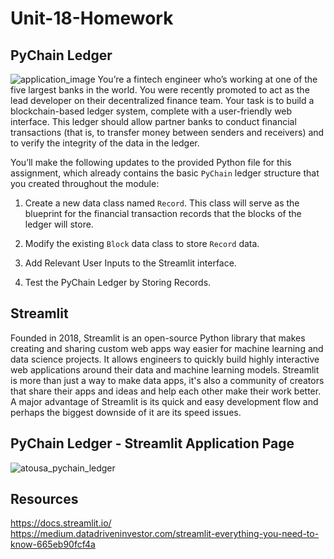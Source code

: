 # Unit-18-Homework
## PyChain Ledger
![application_image](https://user-images.githubusercontent.com/93611442/160739630-fd44f88d-f34d-4ac7-98b2-28ce93d41399.jpg)
You’re a fintech engineer who’s working at one of the five largest banks in the world. You were recently promoted to act as the lead developer on their decentralized finance team. Your task is to build a blockchain-based ledger system, complete with a user-friendly web interface. This ledger should allow partner banks to conduct financial transactions (that is, to transfer money between senders and receivers) and to verify the integrity of the data in the ledger.

You’ll make the following updates to the provided Python file for this assignment, which already contains the basic `PyChain` ledger structure that you created throughout the module:

1. Create a new data class named `Record`. This class will serve as the blueprint for the financial transaction records that the blocks of the ledger will store.

2. Modify the existing `Block` data class to store `Record` data.

3. Add Relevant User Inputs to the Streamlit interface.

4. Test the PyChain Ledger by Storing Records.
## Streamlit
Founded in 2018, Streamlit is an open-source Python library that makes creating and sharing custom web apps way easier for machine learning and data science projects. It allows engineers to quickly build highly interactive web applications around their data and machine learning models. Streamlit is more than just a way to make data apps, it's also a community of creators that share their apps and ideas and help each other make their work better.  
A major advantage of Streamlit is its quick and easy development flow and perhaps the biggest downside of it are its speed issues.  

## PyChain Ledger - Streamlit Application Page
![atousa_pychain_ledger](https://user-images.githubusercontent.com/93611442/160741648-4e2851e9-36b0-43b0-af2f-9e16b344d38d.jpg)

## Resources
https://docs.streamlit.io/  
https://medium.datadriveninvestor.com/streamlit-everything-you-need-to-know-665eb90fcf4a
